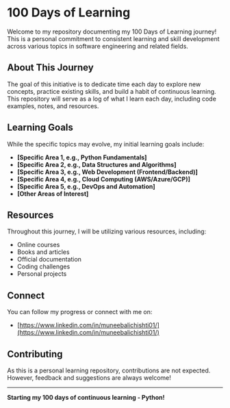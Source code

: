 # 100 Days of Learning

Welcome to my repository documenting my 100 Days of Learning journey! This is a personal commitment to consistent learning and skill development across various topics in software engineering and related fields.

## About This Journey

The goal of this initiative is to dedicate time each day to explore new concepts, practice existing skills, and build a habit of continuous learning. This repository will serve as a log of what I learn each day, including code examples, notes, and resources.

## Learning Goals

While the specific topics may evolve, my initial learning goals include:

* **[Specific Area 1, e.g., Python Fundamentals]**
* **[Specific Area 2, e.g., Data Structures and Algorithms]**
* **[Specific Area 3, e.g., Web Development (Frontend/Backend)]**
* **[Specific Area 4, e.g., Cloud Computing (AWS/Azure/GCP)]**
* **[Specific Area 5, e.g., DevOps and Automation]**
* **[Other Areas of Interest]**

## Resources

Throughout this journey, I will be utilizing various resources, including:

* Online courses
* Books and articles
* Official documentation
* Coding challenges
* Personal projects

## Connect

You can follow my progress or connect with me on:

* [https://www.linkedin.com/in/muneebalichishti01/](https://www.linkedin.com/in/muneebalichishti01/)

## Contributing

As this is a personal learning repository, contributions are not expected. However, feedback and suggestions are always welcome!

---

**Starting my 100 days of continuous learning - Python!**

